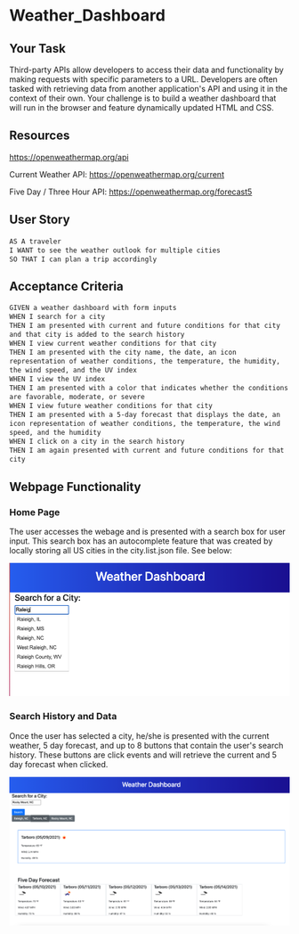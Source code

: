 # Weather_Dashboard

## Your Task

Third-party APIs allow developers to access their data and functionality by making requests with specific parameters to a URL. Developers are often tasked with retrieving data from another application's API and using it in the context of their own. Your challenge is to build a weather dashboard that will run in the browser and feature dynamically updated HTML and CSS.

## Resources

https://openweathermap.org/api

Current Weather API: https://openweathermap.org/current

Five Day / Three Hour API: https://openweathermap.org/forecast5

## User Story

```
AS A traveler
I WANT to see the weather outlook for multiple cities
SO THAT I can plan a trip accordingly
```

## Acceptance Criteria

```
GIVEN a weather dashboard with form inputs
WHEN I search for a city
THEN I am presented with current and future conditions for that city and that city is added to the search history
WHEN I view current weather conditions for that city
THEN I am presented with the city name, the date, an icon representation of weather conditions, the temperature, the humidity, the wind speed, and the UV index
WHEN I view the UV index
THEN I am presented with a color that indicates whether the conditions are favorable, moderate, or severe
WHEN I view future weather conditions for that city
THEN I am presented with a 5-day forecast that displays the date, an icon representation of weather conditions, the temperature, the wind speed, and the humidity
WHEN I click on a city in the search history
THEN I am again presented with current and future conditions for that city
```
## Webpage Functionality

### Home Page

The user accesses the webage and is presented with a search box for user input. This search box has an autocomplete feature that was created by locally storing all US cities in the city.list.json file. See below: 

![](assets/pics/Autocomplete.png)

### Search History and Data

Once the user has selected a city, he/she is presented with the current weather, 5 day forecast, and up to 8 buttons that contain the user's search history. These buttons are click events and will retrieve the current and 5 day forecast when clicked. 

![](assets/pics/searchHistory.png)